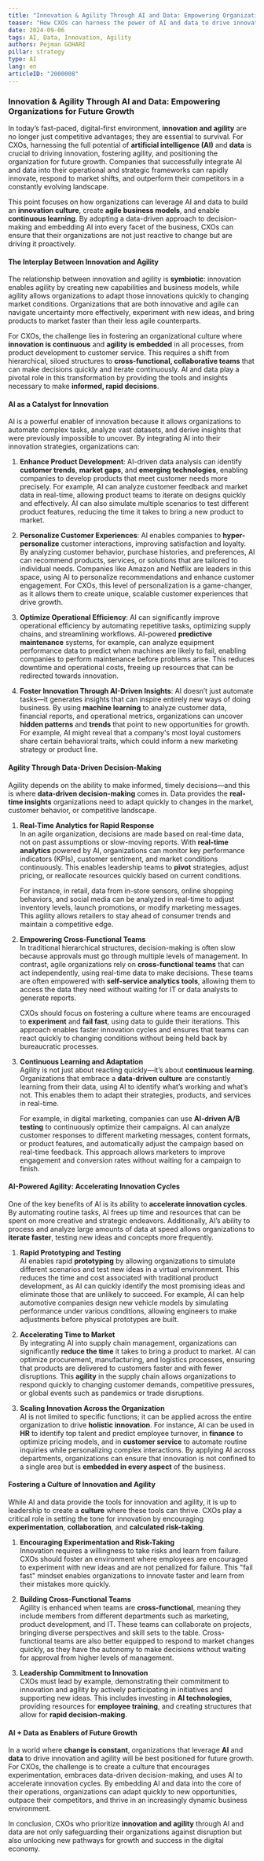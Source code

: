 ```yaml
---
title: "Innovation & Agility Through AI and Data: Empowering Organizations for Future Growth"
teaser: "How CXOs can harness the power of AI and data to drive innovation, foster agility, and position their organizations for future growth."
date: 2024-09-06
tags: AI, Data, Innovation, Agility
authors: Pejman GOHARI
pillar: strategy
type: AI
lang: en
articleID: "2000008"
---
```


### **Innovation & Agility Through AI and Data: Empowering Organizations for Future Growth**

In today’s fast-paced, digital-first environment, **innovation and agility** are no longer just competitive advantages; they are essential to survival. For CXOs, harnessing the full potential of **artificial intelligence (AI)** and **data** is crucial to driving innovation, fostering agility, and positioning the organization for future growth. Companies that successfully integrate AI and data into their operational and strategic frameworks can rapidly innovate, respond to market shifts, and outperform their competitors in a constantly evolving landscape.

This point focuses on how organizations can leverage AI and data to build an **innovation culture**, create **agile business models**, and enable **continuous learning**. By adopting a data-driven approach to decision-making and embedding AI into every facet of the business, CXOs can ensure that their organizations are not just reactive to change but are driving it proactively.

#### **The Interplay Between Innovation and Agility**

The relationship between innovation and agility is **symbiotic**: innovation enables agility by creating new capabilities and business models, while agility allows organizations to adapt those innovations quickly to changing market conditions. Organizations that are both innovative and agile can navigate uncertainty more effectively, experiment with new ideas, and bring products to market faster than their less agile counterparts.

For CXOs, the challenge lies in fostering an organizational culture where **innovation is continuous** and **agility is embedded** in all processes, from product development to customer service. This requires a shift from hierarchical, siloed structures to **cross-functional, collaborative teams** that can make decisions quickly and iterate continuously. AI and data play a pivotal role in this transformation by providing the tools and insights necessary to make **informed, rapid decisions**.

#### **AI as a Catalyst for Innovation**

AI is a powerful enabler of innovation because it allows organizations to automate complex tasks, analyze vast datasets, and derive insights that were previously impossible to uncover. By integrating AI into their innovation strategies, organizations can:

1. **Enhance Product Development**: AI-driven data analysis can identify **customer trends**, **market gaps**, and **emerging technologies**, enabling companies to develop products that meet customer needs more precisely. For example, AI can analyze customer feedback and market data in real-time, allowing product teams to iterate on designs quickly and effectively. AI can also simulate multiple scenarios to test different product features, reducing the time it takes to bring a new product to market.

2. **Personalize Customer Experiences**: AI enables companies to **hyper-personalize** customer interactions, improving satisfaction and loyalty. By analyzing customer behavior, purchase histories, and preferences, AI can recommend products, services, or solutions that are tailored to individual needs. Companies like Amazon and Netflix are leaders in this space, using AI to personalize recommendations and enhance customer engagement. For CXOs, this level of personalization is a game-changer, as it allows them to create unique, scalable customer experiences that drive growth.

3. **Optimize Operational Efficiency**: AI can significantly improve operational efficiency by automating repetitive tasks, optimizing supply chains, and streamlining workflows. AI-powered **predictive maintenance** systems, for example, can analyze equipment performance data to predict when machines are likely to fail, enabling companies to perform maintenance before problems arise. This reduces downtime and operational costs, freeing up resources that can be redirected towards innovation.

4. **Foster Innovation Through AI-Driven Insights**: AI doesn’t just automate tasks—it generates insights that can inspire entirely new ways of doing business. By using **machine learning** to analyze customer data, financial reports, and operational metrics, organizations can uncover **hidden patterns** and **trends** that point to new opportunities for growth. For example, AI might reveal that a company's most loyal customers share certain behavioral traits, which could inform a new marketing strategy or product line.

#### **Agility Through Data-Driven Decision-Making**

Agility depends on the ability to make informed, timely decisions—and this is where **data-driven decision-making** comes in. Data provides the **real-time insights** organizations need to adapt quickly to changes in the market, customer behavior, or competitive landscape.

1. **Real-Time Analytics for Rapid Response**  
   In an agile organization, decisions are made based on real-time data, not on past assumptions or slow-moving reports. With **real-time analytics** powered by AI, organizations can monitor key performance indicators (KPIs), customer sentiment, and market conditions continuously. This enables leadership teams to **pivot** strategies, adjust pricing, or reallocate resources quickly based on current conditions.

   For instance, in retail, data from in-store sensors, online shopping behaviors, and social media can be analyzed in real-time to adjust inventory levels, launch promotions, or modify marketing messages. This agility allows retailers to stay ahead of consumer trends and maintain a competitive edge.

2. **Empowering Cross-Functional Teams**  
   In traditional hierarchical structures, decision-making is often slow because approvals must go through multiple levels of management. In contrast, agile organizations rely on **cross-functional teams** that can act independently, using real-time data to make decisions. These teams are often empowered with **self-service analytics tools**, allowing them to access the data they need without waiting for IT or data analysts to generate reports.

   CXOs should focus on fostering a culture where teams are encouraged to **experiment** and **fail fast**, using data to guide their iterations. This approach enables faster innovation cycles and ensures that teams can react quickly to changing conditions without being held back by bureaucratic processes.

3. **Continuous Learning and Adaptation**  
   Agility is not just about reacting quickly—it’s about **continuous learning**. Organizations that embrace a **data-driven culture** are constantly learning from their data, using AI to identify what’s working and what’s not. This enables them to adapt their strategies, products, and services in real-time.

   For example, in digital marketing, companies can use **AI-driven A/B testing** to continuously optimize their campaigns. AI can analyze customer responses to different marketing messages, content formats, or product features, and automatically adjust the campaign based on real-time feedback. This approach allows marketers to improve engagement and conversion rates without waiting for a campaign to finish.

#### **AI-Powered Agility: Accelerating Innovation Cycles**

One of the key benefits of AI is its ability to **accelerate innovation cycles**. By automating routine tasks, AI frees up time and resources that can be spent on more creative and strategic endeavors. Additionally, AI’s ability to process and analyze large amounts of data at speed allows organizations to **iterate faster**, testing new ideas and concepts more frequently.

1. **Rapid Prototyping and Testing**  
   AI enables rapid **prototyping** by allowing organizations to simulate different scenarios and test new ideas in a virtual environment. This reduces the time and cost associated with traditional product development, as AI can quickly identify the most promising ideas and eliminate those that are unlikely to succeed. For example, AI can help automotive companies design new vehicle models by simulating performance under various conditions, allowing engineers to make adjustments before physical prototypes are built.

2. **Accelerating Time to Market**  
   By integrating AI into supply chain management, organizations can significantly **reduce the time** it takes to bring a product to market. AI can optimize procurement, manufacturing, and logistics processes, ensuring that products are delivered to customers faster and with fewer disruptions. This **agility** in the supply chain allows organizations to respond quickly to changing customer demands, competitive pressures, or global events such as pandemics or trade disruptions.

3. **Scaling Innovation Across the Organization**  
   AI is not limited to specific functions; it can be applied across the entire organization to drive **holistic innovation**. For instance, AI can be used in **HR** to identify top talent and predict employee turnover, in **finance** to optimize pricing models, and in **customer service** to automate routine inquiries while personalizing complex interactions. By applying AI across departments, organizations can ensure that innovation is not confined to a single area but is **embedded in every aspect** of the business.

#### **Fostering a Culture of Innovation and Agility**

While AI and data provide the tools for innovation and agility, it is up to leadership to create a **culture** where these tools can thrive. CXOs play a critical role in setting the tone for innovation by encouraging **experimentation**, **collaboration**, and **calculated risk-taking**.

1. **Encouraging Experimentation and Risk-Taking**  
   Innovation requires a willingness to take risks and learn from failure. CXOs should foster an environment where employees are encouraged to experiment with new ideas and are not penalized for failure. This "fail fast" mindset enables organizations to innovate faster and learn from their mistakes more quickly.

2. **Building Cross-Functional Teams**  
   Agility is enhanced when teams are **cross-functional**, meaning they include members from different departments such as marketing, product development, and IT. These teams can collaborate on projects, bringing diverse perspectives and skill sets to the table. Cross-functional teams are also better equipped to respond to market changes quickly, as they have the autonomy to make decisions without waiting for approval from higher levels of management.

3. **Leadership Commitment to Innovation**  
   CXOs must lead by example, demonstrating their commitment to innovation and agility by actively participating in initiatives and supporting new ideas. This includes investing in **AI technologies**, providing resources for **employee training**, and creating structures that allow for **rapid decision-making**.

#### **AI + Data as Enablers of Future Growth**

In a world where **change is constant**, organizations that leverage **AI** and **data** to drive innovation and agility will be best positioned for future growth. For CXOs, the challenge is to create a culture that encourages experimentation, embraces data-driven decision-making, and uses AI to accelerate innovation cycles. By embedding AI and data into the core of their operations, organizations can adapt quickly to new opportunities, outpace their competitors, and thrive in an increasingly dynamic business environment.

In conclusion, CXOs who prioritize **innovation and agility** through AI and data are not only safeguarding their organizations against disruption but also unlocking new pathways for growth and success in the digital economy.

